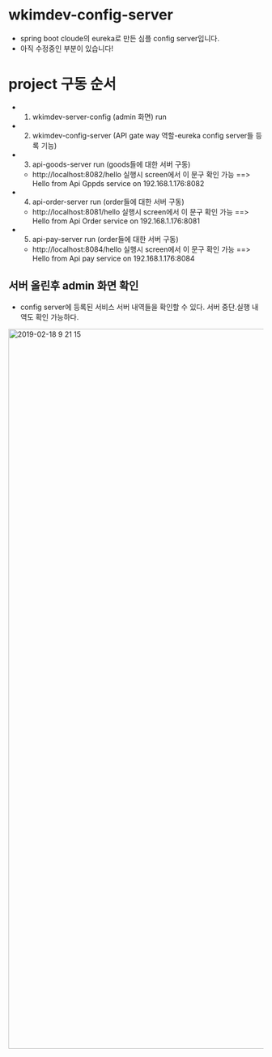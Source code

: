# wkimdev-config-server 
- spring boot cloude의 eureka로 만든 심플 config server입니다. 
- 아직 수정중인 부분이 있습니다!

# project 구동 순서
- 1. wkimdev-server-config (admin 화면) run
- 2. wkimdev-config-server (API gate way 역할-eureka config server들 등록 기능)
- 3. api-goods-server run (goods들에 대한 서버 구동) 
  * http://localhost:8082/hello 실행시 screen에서 이 문구 확인 가능 ==> Hello from Api Gppds service on 192.168.1.176:8082
- 4. api-order-server run (order들에 대한 서버 구동)   
  * http://localhost:8081/hello 실행시 screen에서 이 문구 확인 가능 ==> Hello from Api Order service on 192.168.1.176:8081
- 5. api-pay-server run (order들에 대한 서버 구동)     
  * http://localhost:8084/hello 실행시 screen에서 이 문구 확인 가능 ==> Hello from Api pay service on 192.168.1.176:8084

## 서버 올린후 admin 화면 확인  
- config server에 등록된 서비스 서버 내역들을 확인할 수 있다. 서버 중단.실행 내역도 확인 가능하다.
  
<img width="1423" alt="2019-02-18 9 21 15" src="https://user-images.githubusercontent.com/32521173/52953472-ee8ae080-33ca-11e9-89cd-3aa48050de62.png">  

  
  



